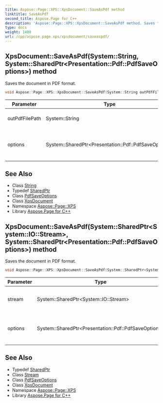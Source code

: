 ```yaml
---
title: Aspose::Page::XPS::XpsDocument::SaveAsPdf method
linktitle: SaveAsPdf
second_title: Aspose.Page for C++
description: 'Aspose::Page::XPS::XpsDocument::SaveAsPdf method. Saves the document in PDF format in C++.'
type: docs
weight: 1400
url: /cpp/aspose.page.xps/xpsdocument/saveaspdf/
---
```

## XpsDocument::SaveAsPdf(System::String, System::SharedPtr\<Presentation::Pdf::PdfSaveOptions\>) method


Saves the document in PDF format.

```cpp
void Aspose::Page::XPS::XpsDocument::SaveAsPdf(System::String outPdfFilePath, System::SharedPtr<Presentation::Pdf::PdfSaveOptions> options)
```


| Parameter | Type | Description |
| --- | --- | --- |
| outPdfFilePath | System::String | An output PDF file path. |
| options | System::SharedPtr\<Presentation::Pdf::PdfSaveOptions\> | Options for saving the document in PDF format. |

## See Also

* Class [String](../../../system/string/)
* Typedef [SharedPtr](../../../system/sharedptr/)
* Class [PdfSaveOptions](../../../aspose.page.xps.presentation.pdf/pdfsaveoptions/)
* Class [XpsDocument](../)
* Namespace [Aspose::Page::XPS](../../)
* Library [Aspose.Page for C++](../../../)
## XpsDocument::SaveAsPdf(System::SharedPtr\<System::IO::Stream\>, System::SharedPtr\<Presentation::Pdf::PdfSaveOptions\>) method


Saves the document in PDF format.

```cpp
void Aspose::Page::XPS::XpsDocument::SaveAsPdf(System::SharedPtr<System::IO::Stream> stream, System::SharedPtr<Presentation::Pdf::PdfSaveOptions> options)
```


| Parameter | Type | Description |
| --- | --- | --- |
| stream | System::SharedPtr\<System::IO::Stream\> | The stream to write the output PDF file to. |
| options | System::SharedPtr\<Presentation::Pdf::PdfSaveOptions\> | Options for saving the document in PDF format. |

## See Also

* Typedef [SharedPtr](../../../system/sharedptr/)
* Class [Stream](../../../system.io/stream/)
* Class [PdfSaveOptions](../../../aspose.page.xps.presentation.pdf/pdfsaveoptions/)
* Class [XpsDocument](../)
* Namespace [Aspose::Page::XPS](../../)
* Library [Aspose.Page for C++](../../../)
